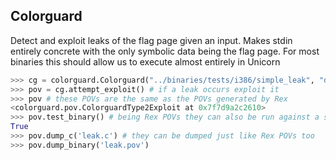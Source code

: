 ## Colorguard

Detect and exploit leaks of the flag page given an input.
Makes stdin entirely concrete with the only symbolic data being the flag page.
For most binaries this should allow us to execute almost entirely in Unicorn

```python
>>> cg = colorguard.Colorguard("../binaries/tests/i386/simple_leak", "deadbeef")
>>> pov = cg.attempt_exploit() # if a leak occurs exploit it
>>> pov # these POVs are the same as the POVs generated by Rex
<colorguard.pov.ColorguardType2Exploit at 0x7f7d9a2c2610>
>>> pov.test_binary() # being Rex POVs they can also be run against a simulation of the CGC architecture
True
>>> pov.dump_c('leak.c') # they can be dumped just like Rex POVs too
>>> pov.dump_binary('leak.pov')
```
